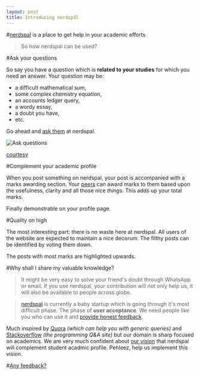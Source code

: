 ```yaml
---
layout: post
title: Introducing nerdspal
---
```


#[nerdspal](https://nerdspal.com) is a place to get help in your academic efforts

>So how nerdspal can be used?

#Ask your questions

So say you have a question which is **related to your studies** for which you need an answer. Your question may be:

 - a difficult mathematical sum,
 - some complex chemistry equation, 
 - an accounts ledger query,
 - a wordy essay,
 - a doubt you have,
 - etc.

Go ahead and [ask them](https://nerdspal.com/Questions/Create) at nerdspal.

![Ask questions](http://40.media.tumblr.com/8d5ee0ae0f4bde56ca5e8bbc330cd00c/tumblr_ns9fbzuFEd1u5n37no1_1280.jpg)

[courtesy](http://troll.me)

#Complement your academic profile

When you post something on nerdspal, your post is accompanied with a marks awarding section. Your [peers](https://nerdspal.com/Account/League) can award marks to them based upon the usefulness, clarity and all those nice *things*. This adds up your total marks.

Finally demonstrable on your profile page.

#Quality on high

The most interesting part: there is no waste here at nerdspal. All users of the website are expected to maintain a nice decorum. The filthy posts can be identified by voting them down.

The posts with most marks are highlighted upwards.

#Why shall I share my valuable knowledge?

>It might be very easy to solve your friend's doubt through WhatsApp or email. If you use nerdspal, your contribution will not only help us, it will also be available to people across globe.

>[nerdspal](https://nerdspal.com) is currently a baby startup which is going through it's most difficult phase. The phase of **user acceptance**. We need people like you who can use it and [provide honest feedback](https://docs.google.com/forms/d/1tmL5Is22aNc6pfALj--OatM5TnhjJLZd50auN3WgM24/viewanalytics).

Much inspired by [Quora](http://www.quora.com/) *(which can help you with generic queries)* and [Stackoverflow](http://stackoverflow.com/) *(the programming Q&A site)* but our domain is sharp focused on academics.
We are very much confident about [our vision](https://twitter.com/nistencorp/status/626978947536809984) that nerdspal will complement student acadmic profile. Pehleez, help us implement this vision.

#[Any feedback?](http://goo.gl/forms/Bp2vj781QU)

